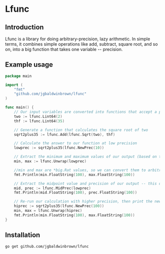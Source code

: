 # Lfunc

## Introduction

Lfunc is a library for doing arbitrary-precision, lazy arithmetic. In simple
terms, it combines simple operations like add, subtract, square root, and so
on, into a big function that takes one variable -- precision.

## Example usage

```go
package main

import (
	"fmt"
	"github.com/jgbaldwinbrown/lfunc"
)

func main() {
	// Our input variables are converted into functions that accept a precision
	two := lfunc.Lint64(2)
	thf := lfunc.Lint64(35)

	// Generate a function that calculates the square root of two
	sqrt2plus35 := lfunc.Add(lfunc.Sqrt(two), thf)

	// Calculate the answer to our function at low precision
	lowprec := sqrt2plus35(lfunc.NewPrec(10))

	// Extract the minimum and maximum values of our output (based on the precision specified)
	min, max := lfunc.Unwrap(lowprec)

	//min and max are *big.Rat values, so we can convert them to arbitrary-sized decimal strings for output.
	fmt.Println(min.FloatString(100), max.FloatString(100))

	// Extract the midpoint value and precision of our output -- this does not require recalculating the result.
	mid, prec := lfunc.MidPrec(lowprec)
	fmt.Println(mid.FloatString(100), prec.FloatString(100))

	// Re-run our calculation with higher precision, then print the new range
	hiprec := sqrt2plus35(lfunc.NewPrec(100))
	min, max = lfunc.Unwrap(hiprec)
	fmt.Println(min.FloatString(100), max.FloatString(100))
}
```

## Installation

```sh
go get github.com/jgbaldwinbrown/lfunc
```
